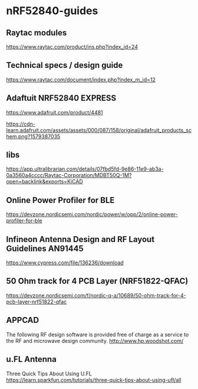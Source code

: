# nRF52840-guides

## Raytac modules 
https://www.raytac.com/product/ins.php?index_id=24

## Technical specs / design guide 
https://www.raytac.com/document/index.php?index_m_id=12

## Adaftuit NRF52840 EXPRESS
https://www.adafruit.com/product/4481

https://cdn-learn.adafruit.com/assets/assets/000/087/158/original/adafruit_products_schem.png?1579387035

## libs 
https://app.ultralibrarian.com/details/07fbd5fd-9e86-11e9-ab3a-0a3560a4cccc/Raytac-Corporation/MDBT50Q-1M?open=backlink&exports=KiCAD

##  Online Power Profiler for BLE
https://devzone.nordicsemi.com/nordic/power/w/opp/2/online-power-profiler-for-ble

## Infineon Antenna Design and RF Layout Guidelines AN91445
https://www.cypress.com/file/136236/download


## 50 Ohm track for 4 PCB Layer (NRF51822-QFAC)
https://devzone.nordicsemi.com/f/nordic-q-a/10689/50-ohm-track-for-4-pcb-layer-nrf51822-qfac

## APPCAD
The following RF design software is provided free of charge as a service to the RF and microwave design community.
http://www.hp.woodshot.com/

## u.FL Antenna 
Three Quick Tips About Using U.FL
https://learn.sparkfun.com/tutorials/three-quick-tips-about-using-ufl/all
